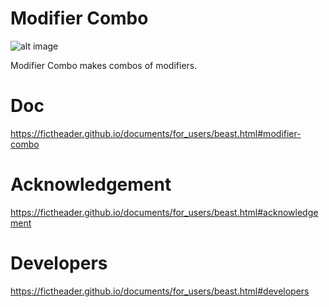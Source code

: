 # Modifier Combo
![alt image](https://img.shields.io/badge/Blender-2.79b-blue.svg)

Modifier Combo makes combos of modifiers.
# Doc
https://fictheader.github.io/documents/for_users/beast.html#modifier-combo
# Acknowledgement
https://fictheader.github.io/documents/for_users/beast.html#acknowledgement
# Developers
https://fictheader.github.io/documents/for_users/beast.html#developers

